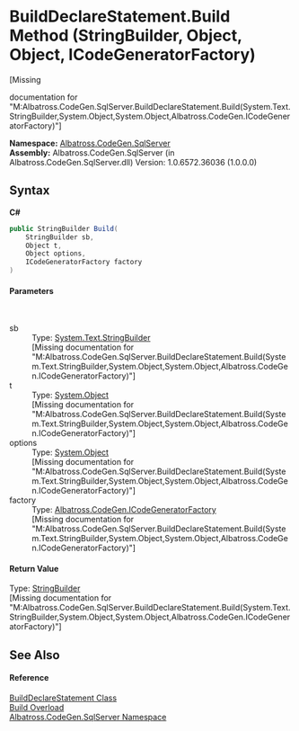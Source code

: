 # BuildDeclareStatement.Build Method (StringBuilder, Object, Object, ICodeGeneratorFactory)
 

\[Missing <summary> documentation for "M:Albatross.CodeGen.SqlServer.BuildDeclareStatement.Build(System.Text.StringBuilder,System.Object,System.Object,Albatross.CodeGen.ICodeGeneratorFactory)"\]

**Namespace:**&nbsp;<a href="N_Albatross_CodeGen_SqlServer.md">Albatross.CodeGen.SqlServer</a><br />**Assembly:**&nbsp;Albatross.CodeGen.SqlServer (in Albatross.CodeGen.SqlServer.dll) Version: 1.0.6572.36036 (1.0.0.0)

## Syntax

**C#**<br />
``` C#
public StringBuilder Build(
	StringBuilder sb,
	Object t,
	Object options,
	ICodeGeneratorFactory factory
)
```


#### Parameters
&nbsp;<dl><dt>sb</dt><dd>Type: <a href="http://msdn2.microsoft.com/en-us/library/y9sxk6fy" target="_blank">System.Text.StringBuilder</a><br />\[Missing <param name="sb"/> documentation for "M:Albatross.CodeGen.SqlServer.BuildDeclareStatement.Build(System.Text.StringBuilder,System.Object,System.Object,Albatross.CodeGen.ICodeGeneratorFactory)"\]</dd><dt>t</dt><dd>Type: <a href="http://msdn2.microsoft.com/en-us/library/e5kfa45b" target="_blank">System.Object</a><br />\[Missing <param name="t"/> documentation for "M:Albatross.CodeGen.SqlServer.BuildDeclareStatement.Build(System.Text.StringBuilder,System.Object,System.Object,Albatross.CodeGen.ICodeGeneratorFactory)"\]</dd><dt>options</dt><dd>Type: <a href="http://msdn2.microsoft.com/en-us/library/e5kfa45b" target="_blank">System.Object</a><br />\[Missing <param name="options"/> documentation for "M:Albatross.CodeGen.SqlServer.BuildDeclareStatement.Build(System.Text.StringBuilder,System.Object,System.Object,Albatross.CodeGen.ICodeGeneratorFactory)"\]</dd><dt>factory</dt><dd>Type: <a href="T_Albatross_CodeGen_ICodeGeneratorFactory.md">Albatross.CodeGen.ICodeGeneratorFactory</a><br />\[Missing <param name="factory"/> documentation for "M:Albatross.CodeGen.SqlServer.BuildDeclareStatement.Build(System.Text.StringBuilder,System.Object,System.Object,Albatross.CodeGen.ICodeGeneratorFactory)"\]</dd></dl>

#### Return Value
Type: <a href="http://msdn2.microsoft.com/en-us/library/y9sxk6fy" target="_blank">StringBuilder</a><br />\[Missing <returns> documentation for "M:Albatross.CodeGen.SqlServer.BuildDeclareStatement.Build(System.Text.StringBuilder,System.Object,System.Object,Albatross.CodeGen.ICodeGeneratorFactory)"\]

## See Also


#### Reference
<a href="T_Albatross_CodeGen_SqlServer_BuildDeclareStatement.md">BuildDeclareStatement Class</a><br /><a href="Overload_Albatross_CodeGen_SqlServer_BuildDeclareStatement_Build.md">Build Overload</a><br /><a href="N_Albatross_CodeGen_SqlServer.md">Albatross.CodeGen.SqlServer Namespace</a><br />